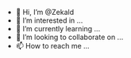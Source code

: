- 👋 Hi, I’m @Zekald
- 👀 I’m interested in ...
- 🌱 I’m currently learning ...
- 💞️ I’m looking to collaborate on ...
- 📫 How to reach me ...

<!---
Zekald/Zekald is a ✨ special ✨ repository because its `README.md` (this file) appears on your GitHub profile.
You can click the Preview link to take a look at your changes.
--->
